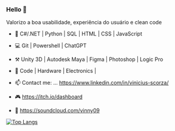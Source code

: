 ### Hello 👋

Valorizo a boa usabilidade, experiência do usuário e clean code

- 📶 C#/.NET | Python | SQL | HTML | CSS | JavaScript
- 💻 Git | Powershell | ChatGPT
- ⚒️ Unity 3D | Autodesk Maya | Figma | Photoshop | Logic Pro 
- 💌 Code | Hardware | Electronics | 
- 📫 Contact me: ... https://www.linkedin.com/in/vinicius-scorza/

- 🎮
https://itch.io/dashboard

- 🎹
https://soundcloud.com/vinny09

[![Top Langs](https://github-readme-stats.vercel.app/api/top-langs/?username=vscorza0093&layout=compact)](https://github.com/vscorza0093/github-readme-stats)

